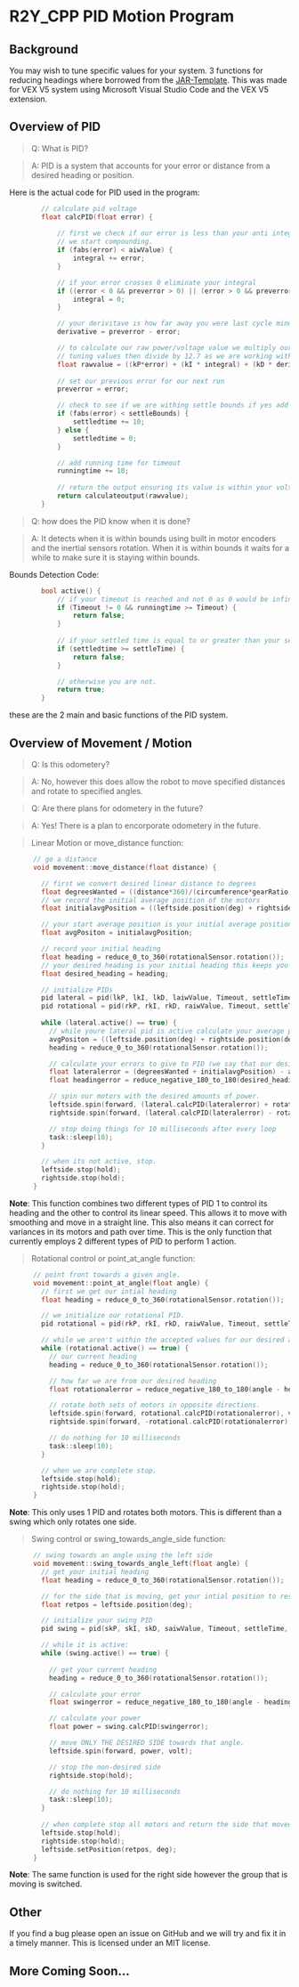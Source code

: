 # R2Y_CPP PID Motion Program

## Background

You may wish to tune specific values for your system. 3 functions for reducing headings where borrowed from the [JAR-Template](https://github.com/JacksonAreaRobotics/JAR-Template). This was made for VEX V5 system using Microsoft Visual Studio Code and the VEX V5 extension.


## Overview of PID

> Q: What is PID?

> A: PID is a system that accounts for your error or distance from a desired heading or position.

Here is the actual code for PID used in the program: 

```cpp
        // calculate pid voltage
        float calcPID(float error) {
            
            // first we check if our error is less than your anti integral windup value, if it is
            // we start compounding.
            if (fabs(error) < aiwValue) {
                integral += error;
            }

            // if your error crosses 0 eliminate your integral
            if ((error < 0 && preverror > 0) || (error > 0 && preverror < 0)) {
                integral = 0;
            }

            // your derivitave is how far away you were last cycle minus how far away you are this cycle.
            derivative = preverror - error;

            // to calculate our raw power/voltage value we multiply our error derivative and integral values by their respective
            // tuning values then divide by 12.7 as we are working with motors that go up to 12.7 volts.
            float rawvalue = ((kP*error) + (kI * integral) + (kD * derivative)) / 12.7;
            
            // set our previous error for our next run
            preverror = error;

            // check to see if we are withing settle bounds if yes add time if no set time to 0
            if (fabs(error) < settleBounds) {
                settledtime += 10;
            } else {
                settledtime = 0;
            }

            // add running time for timeout
            runningtime += 10;
            
            // return the output ensuring its value is within your voltage limits
            return calculateoutput(rawvalue);
        }
```

> Q: how does the PID know when it is done?

> A: It detects when it is within bounds using built in motor encoders and the inertial sensors rotation. When it is within bounds it waits for a while to make sure it is staying within bounds.

Bounds Detection Code: 

```cpp
        bool active() {
            // if your timeout is reached and not 0 as 0 would be infinite you are complete
            if (Timeout != 0 && runningtime >= Timeout) {
                return false;
            }
            
            // if your settled time is equal to or greater than your settle time you are complete
            if (settledtime >= settleTime) {
                return false;
            }

            // otherwise you are not.
            return true;
        }
```

these are the 2 main and basic functions of the PID system.

## Overview of Movement / Motion

> Q: Is this odometery?

> A: No, however this does allow the robot to move specified distances and rotate to specified angles.

> Q: Are there plans for odometery in the future?

> A: Yes! There is a plan to encorporate odometery in the future.

> Linear Motion or move_distance function:

```cpp
      // go a distance
      void movement::move_distance(float distance) {

        // first we convert desired linear distance to degrees
        float degreesWanted = ((distance*360)/(circumference*gearRatio));
        // we record the initial average position of the motors
        float initialavgPosition = ((leftside.position(deg) + rightside.position(deg))/2);

        // your start average position is your initial average position
        float avgPositon = initialavgPosition;

        // record your initial heading
        float heading = reduce_0_to_360(rotationalSensor.rotation());
        // your desired heading is your initial heading this keeps you on a straight line
        float desired_heading = heading;

        // initialize PIDs
        pid lateral = pid(lkP, lkI, lkD, laiwValue, Timeout, settleTime, lsettleBounds, lmv);
        pid rotational = pid(rkP, rkI, rkD, raiwValue, Timeout, settleTime, rsettleBounds, tmv);
        
        while (lateral.active() == true) {
          // while youre lateral pid is active calculate your average position and heading
          avgPositon = ((leftside.position(deg) + rightside.position(deg))/2);
          heading = reduce_0_to_360(rotationalSensor.rotation());

          // calculate your errors to give to PID (we say that our desired position is our initial average positon + our desired distance)
          float lateralerror = (degreesWanted + initialavgPosition) - avgPositon;
          float headingerror = reduce_negative_180_to_180(desired_heading - heading);

          // spin our motors with the desired amounts of power.
          leftside.spin(forward, (lateral.calcPID(lateralerror) + rotational.calcPID(headingerror)), volt);
          rightside.spin(forward, (lateral.calcPID(lateralerror) - rotational.calcPID(headingerror)), volt);

          // stop doing things for 10 milliseconds after every loop
          task::sleep(10);
        }

        // when its not active, stop.
        leftside.stop(hold);
        rightside.stop(hold);
      }
```

**Note**: This function combines two different types of PID 1 to control its heading and the other to control its linear speed. This allows it to move with smoothing and move in a straight line. This also means it can correct for variances in its motors and path over time. This is the only function that currently employs 2 different types of PID to perform 1 action.

> Rotational control or point_at_angle function:

```cpp
      // point front towards a given angle.
      void movement::point_at_angle(float angle) {
        // first we get our intial heading
        float heading = reduce_0_to_360(rotationalSensor.rotation());

        // we initialize our rotational PID.
        pid rotational = pid(rkP, rkI, rkD, raiwValue, Timeout, settleTime, rsettleBounds, tmv);

        // while we aren't within the accepted values for our desired angle
        while (rotational.active() == true) {
          // our current heading
          heading = reduce_0_to_360(rotationalSensor.rotation());

          // how far we are from our desired heading
          float rotationalerror = reduce_negative_180_to_180(angle - heading);

          // rotate both sets of motors in opposite directions.
          leftside.spin(forward, rotational.calcPID(rotationalerror), volt);
          rightside.spin(forward, -rotational.calcPID(rotationalerror), volt);

          // do nothing for 10 milliseconds
          task::sleep(10);
        }

        // when we are complete stop.
        leftside.stop(hold);
        rightside.stop(hold);
      }
```

**Note**: This only uses 1 PID and rotates both motors. This is different than a swing which only rotates one side. 

> Swing control or swing_towards_angle_side function:

```cpp
      // swing towards an angle using the left side
      void movement::swing_towards_angle_left(float angle) {
        // get your initial heading
        float heading = reduce_0_to_360(rotationalSensor.rotation());

        // for the side that is moving, get your intial position to reset too. This is for linear accuracy if you move forwards later.
        float retpos = leftside.position(deg);

        // initialize your swing PID
        pid swing = pid(skP, skI, skD, saiwValue, Timeout, settleTime, ssettleBounds, smv);

        // while it is active:
        while (swing.active() == true) {
          
          // get your current heading
          heading = reduce_0_to_360(rotationalSensor.rotation());

          // calculate your error
          float swingerror = reduce_negative_180_to_180(angle - heading);

          // calculate your power
          float power = swing.calcPID(swingerror);

          // move ONLY THE DESIRED SIDE towards that angle.
          leftside.spin(forward, power, volt);

          // stop the non-desired side
          rightside.stop(hold);

          // do nothing for 10 milliseconds
          task::sleep(10);
        }
        
        // when complete stop all motors and return the side that moved to its original encoder value.
        leftside.stop(hold);
        rightside.stop(hold);
        leftside.setPosition(retpos, deg);
      }
```

**Note**: The same function is used for the right side however the group that is moving is switched.

## Other
If you find a bug please open an issue on GitHub and we will try and fix it in a timely manner.
This is licensed under an MIT license.

## More Coming Soon...